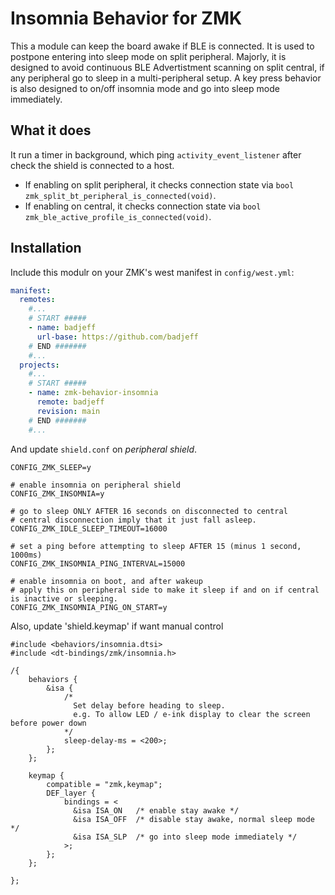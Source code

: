 # Insomnia Behavior for ZMK

This a module can keep the board awake if BLE is connected. It is used to postpone entering into sleep mode on split peripheral. Majorly, it is designed to avoid continuous BLE Advertistment scanning on split central, if any peripheral go to sleep in a multi-peripheral setup. A key press behavior is also designed to on/off insomnia mode and go into sleep mode immediately.

## What it does

It run a timer in background, which ping `activity_event_listener` after check the shield is connected to a host.
- If enabling on split peripheral, it checks connection state via `bool zmk_split_bt_peripheral_is_connected(void)`.
- If enabling on central, it checks connection state via `bool zmk_ble_active_profile_is_connected(void)`.

## Installation

Include this modulr on your ZMK's west manifest in `config/west.yml`:

```yaml
manifest:
  remotes:
    #...
    # START #####
    - name: badjeff
      url-base: https://github.com/badjeff
    # END #######
    #...
  projects:
    #...
    # START #####
    - name: zmk-behavior-insomnia
      remote: badjeff
      revision: main
    # END #######
    #...
```

And update `shield.conf` on *peripheral shield*.
```
CONFIG_ZMK_SLEEP=y

# enable insomnia on peripheral shield
CONFIG_ZMK_INSOMNIA=y

# go to sleep ONLY AFTER 16 seconds on disconnected to central
# central disconnection imply that it just fall asleep.
CONFIG_ZMK_IDLE_SLEEP_TIMEOUT=16000

# set a ping before attempting to sleep AFTER 15 (minus 1 second, 1000ms)
CONFIG_ZMK_INSOMNIA_PING_INTERVAL=15000

# enable insomnia on boot, and after wakeup
# apply this on peripheral side to make it sleep if and on if central is inactive or sleeping.
CONFIG_ZMK_INSOMNIA_PING_ON_START=y
```

Also, update 'shield.keymap' if want manual control
```
#include <behaviors/insomnia.dtsi>
#include <dt-bindings/zmk/insomnia.h>

/{
    behaviors {
        &isa {
            /*
              Set delay before heading to sleep.
              e.g. To allow LED / e-ink display to clear the screen before power down
            */
            sleep-delay-ms = <200>;
        };
    };

    keymap {
        compatible = "zmk,keymap";
        DEF_layer {
            bindings = <
              &isa ISA_ON   /* enable stay awake */
              &isa ISA_OFF  /* disable stay awake, normal sleep mode */
              &isa ISA_SLP  /* go into sleep mode immediately */
            >;
        };
    };

};
```

